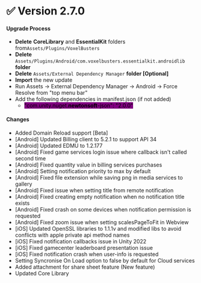 # ✅ Version 2.7.0

#### Upgrade Process

* **Delete**  **CoreLibrary** and **EssentialKit** folders from`Assets/Plugins/VoxelBusters`
* **Delete** `Assets/Plugins/Android/com.voxelbusters.essentialkit.androidlib` **folder**
* **Delete** `Assets/External Dependency Manager` **folder \[Optional]**
* **Import** the new update
* Run Assets -> External Dependency Manager -> Android -> Force Resolve from "top menu bar"
* Add the following dependencies in manifest.json (if not added)
  * <mark style="background-color:purple;">"com.unity.nuget.</mark><mark style="background-color:purple;">**newtonsoft**</mark><mark style="background-color:purple;">-json": "2.0.0"</mark>

#### Changes

* Added Domain Reload support \[Beta]
* \[Android] Updated Billing client to 5.2.1 to support API 34
* \[Android] Updated EDMU to 1.2.177
* \[Android] Fixed game services login issue where callback isn't called second time
* \[Android] Fixed quantity value in billing services purchases
* \[Android] Setting notification priority to max by default
* \[Android] Fixed file extension while saving png in media services to gallery
* \[Android] Fixed issue when setting title from remote notification
* \[Android] Fixed creating empty notification when no notification title exists
* \[Android] Fixed crash on some devices when notification permission is requested
* \[Android] Fixed zoom issue when setting scalesPageToFit in Webview
* \[iOS] Updated OpenSSL libraries to 1.1.1v and modified libs to avoid conflicts with apple private api method names
* \[iOS] Fixed notification callbacks issue in Unity 2022
* \[iOS] Fixed gamecenter leaderboard presentation issue
* \[iOS] Fixed notification crash when user-info is requested
* Setting Syncronise On Load option to false by default for Cloud services
* Added attachment for share sheet feature (New feature)
* Updated Core Library



